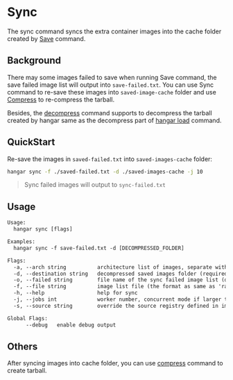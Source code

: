 # Sync

The sync command syncs the extra container images into the cache folder created by [Save](./save.md) command.

## Background

There may some images failed to save when running Save command, the save failed image list will output into `save-failed.txt`. You can use Sync command to re-save these images into `saved-image-cache` folder and use [Compress](./compress.md) to re-compress the tarball.

Besides, the [decompress](./decompress.md) command supports to decompress the tarball created by hangar same as the decompress part of [hangar load](./load.md) command.

## QuickStart

Re-save the images in `saved-failed.txt` into `saved-images-cache` folder:

```sh
hangar sync -f ./saved-failed.txt -d ./saved-images-cache -j 10
```

> Sync failed images will output to `sync-failed.txt`

## Usage

```txt
Usage:
  hangar sync [flags]

Examples:
  hangar sync -f save-failed.txt -d [DECOMPRESSED_FOLDER]

Flags:
  -a, --arch string          architecture list of images, separate with ',' (default "amd64,arm64")
  -d, --destination string   decompressed saved images folder (required)
  -o, --failed string        file name of the sync failed image list (default "sync-failed.txt")
  -f, --file string          image list file (the format as same as 'rancher-images.txt') (required)
  -h, --help                 help for sync
  -j, --jobs int             worker number, concurrent mode if larger than 1, max 20 (default 1)
  -s, --source string        override the source registry defined in image list

Global Flags:
      --debug   enable debug output
```

## Others

After syncing images into cache folder, you can use [compress](./compress.md) command to create tarball.
